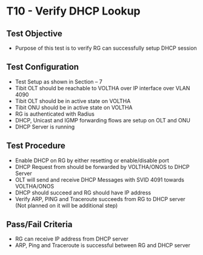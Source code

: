 # T10 - Verify DHCP Lookup

## Test Objective

* Purpose of this test is to verify RG can successfully setup DHCP session

## Test Configuration

* Test Setup as shown in Section – 7
* Tibit OLT should be reachable to VOLTHA over IP interface over VLAN 4090
* Tibit OLT should be in active state on VOLTHA
* Tibit ONU should be in active state on VOLTHA
* RG is authenticated with Radius
* DHCP, Unicast and IGMP forwarding flows are setup on OLT and ONU
* DHCP Server is running

## Test Procedure

* Enable DHCP on RG by either resetting or enable/disable port
* DHCP Request from should be forwarded by VOLTHA/ONOS to DHCP Server
* OLT will send and receive DHCP Messages with SVID 4091 towards VOLTHA/ONOS
* DHCP should succeed and RG should have IP address
* Verify ARP, PING and Traceroute succeeds from RG to DHCP server (Not planned on it will be additional step)

## Pass/Fail Criteria

* RG can receive IP address from DHCP server
* ARP, Ping and Traceroute is successful between RG and DHCP server
